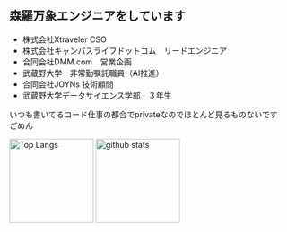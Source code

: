 ## 森羅万象エンジニアをしています

<ul>
  <li>株式会社Xtraveler CSO</li>
  <li>株式会社キャンパスライフドットコム　リードエンジニア</li>
  <li>合同会社DMM.com　営業企画</li>
  <li>武蔵野大学　非常勤嘱託職員（AI推進）</li>
  <li>合同会社JOYNs 技術顧問</li>
  <li>武蔵野大学データサイエンス学部　３年生</li>

  
    
</ul>
いつも書いてるコード仕事の都合でprivateなのでほとんど見るものないです　ごめん
<p align="left"> 
  <img alt="Top Langs" height="150px" src="https://github-readme-stats.vercel.app/api/top-langs/?username=ituyama&layout=compact&show_icons=true&theme=onedark" />
  <img alt="github stats" height="150px" src="https://github-readme-stats.vercel.app/api?username=ituyama&theme=onedark&show_icons=ture" />
</p>
